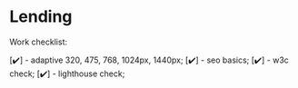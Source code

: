 # Lending

Work checklist:

[:heavy_check_mark:] - adaptive 320, 475, 768, 1024px, 1440px;
[:heavy_check_mark:] - seo basics;
[:heavy_check_mark:] - w3c check;
[:heavy_check_mark:] - lighthouse check;